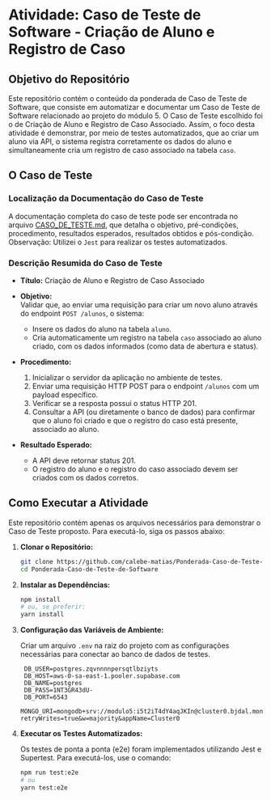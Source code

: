 # Atividade: Caso de Teste de Software - Criação de Aluno e Registro de Caso

## Objetivo do Repositório

Este repositório contém o conteúdo da ponderada de Caso de Teste de Software, que consiste em automatizar e documentar um Caso de Teste de Software relacionado ao projeto do módulo 5. O Caso de Teste escolhido foi o de Criação de Aluno e Registro de Caso Associado. Assim, o foco desta atividade é demonstrar, por meio de testes automatizados, que ao criar um aluno via API, o sistema registra corretamente os dados do aluno e simultaneamente cria um registro de caso associado na tabela `caso`.

## O Caso de Teste

### Localização da Documentação do Caso de Teste

A documentação completa do caso de teste pode ser encontrada no arquivo [CASO_DE_TESTE.md](./CASO_DE_TESTE.md), que detalha o objetivo, pré-condições, procedimento, resultados esperados, resultados obtidos e pós-condição. 
Observação: Utilizei o `Jest` para realizar os testes automatizados.

### Descrição Resumida do Caso de Teste

- **Título:** Criação de Aluno e Registro de Caso Associado
- **Objetivo:**  
  Validar que, ao enviar uma requisição para criar um novo aluno através do endpoint `POST /alunos`, o sistema:
  - Insere os dados do aluno na tabela `aluno`.
  - Cria automaticamente um registro na tabela `caso` associado ao aluno criado, com os dados informados (como data de abertura e status).

- **Procedimento:**  
  1. Inicializar o servidor da aplicação no ambiente de testes.
  2. Enviar uma requisição HTTP POST para o endpoint `/alunos` com um payload específico.
  3. Verificar se a resposta possui o status HTTP 201.
  4. Consultar a API (ou diretamente o banco de dados) para confirmar que o aluno foi criado e que o registro do caso está presente, associado ao aluno.

- **Resultado Esperado:**  
  - A API deve retornar status 201.
  - O registro do aluno e o registro do caso associado devem ser criados com os dados corretos.

## Como Executar a Atividade

Este repositório contém apenas os arquivos necessários para demonstrar o Caso de Teste proposto. Para executá-lo, siga os passos abaixo:

1. **Clonar o Repositório:**

   ```bash
   git clone https://github.com/calebe-matias/Ponderada-Caso-de-Teste-de-Software.git
   cd Ponderada-Caso-de-Teste-de-Software
   ```

2. **Instalar as Dependências:**

   ```bash
   npm install
   # ou, se preferir:
   yarn install
   ```

3. **Configuração das Variáveis de Ambiente:**

   Criar um arquivo `.env` na raiz do projeto com as configurações necessárias para conectar ao banco de dados de testes.

   ```env
    DB_USER=postgres.zqvnnnnpersqtlbziyts
    DB_HOST=aws-0-sa-east-1.pooler.supabase.com
    DB_NAME=postgres
    DB_PASS=1NT3GR43dU-
    DB_PORT=6543
    MONGO_URI=mongodb+srv://modulo5:i5t2iT4dY4aqJKIn@cluster0.bjdal.mongodb.net/?retryWrites=true&w=majority&appName=Cluster0
   ```

4. **Executar os Testes Automatizados:**

   Os testes de ponta a ponta (e2e) foram implementados utilizando Jest e Supertest. Para executá-los, use o comando:

   ```bash
   npm run test:e2e
   # ou
   yarn test:e2e 
   ```